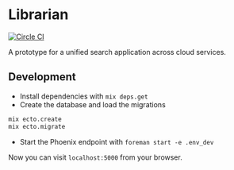 # Librarian

[![Circle CI](https://circleci.com/gh/philippkueng/librarian/tree/master.svg?style=svg)](https://circleci.com/gh/philippkueng/librarian/tree/master)

A prototype for a unified search application across cloud services.

## Development

* Install dependencies with `mix deps.get`
* Create the database and load the migrations

```bash
mix ecto.create
mix ecto.migrate
```

* Start the Phoenix endpoint with `foreman start -e .env_dev`

Now you can visit `localhost:5000` from your browser.
